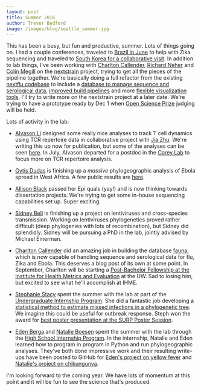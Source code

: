 ```yaml
---
layout: post
title: Summer 2016
author: Trevor Bedford
image: /images/blog/seattle_summer.jpg
---
```


This has been a busy, but fun and productive, summer. Lots of things going on. I had a couple conferences, traveled to [Brazil in June](/blog/zibra-project/) to help with Zika sequencing and traveled to [South Korea for a collaborative visit](https://twitter.com/trvrb/status/748188018024972288). In addition to lab things, I've been working with [Charlton Callender](http://chacalle.github.io/), [Richard Neher](https://neherlab.wordpress.com/) and [Colin Megill](https://twitter.com/colinmegill) on the [nextstrain](http://nextstrain.org/) project, trying to get all the pieces of the pipeline together. We're basically doing a full refactor from the existing [nextflu codebase](/projects/nextflu/) to include a [database to manage sequence and serological data](/projects/fauna/), [improved build pipelines](/projects/augur/) and more [flexible visualization tools](/projects/auspice/). I'll try to write more on the nextstrain project at a later date. We're trying to have a prototype ready by Dec 1 when [Open Science Prize](https://www.openscienceprize.org/res/p/finalists/#2) judging will be held.

Lots of activity in the lab:

* [Alvason Li](/team/alvason-li/) designed some really nice analyses to track T cell dynamics using TCR repertoire data in collaborative project with [Jia Zhu](http://research.fhcrc.org/corey/en/leadership/Zhu-J.html). We're writing this up now for publication, but some of the analyses can be seen [here](https://github.com/alvason/cell-repertoire). In July, Alvason departed for a postdoc in the [Corey Lab](http://research.fhcrc.org/corey/en.html) to focus more on TCR repertoire analysis.

* [Gytis Dudas](/team/gytis-dudas/) is finishing up a *massive* phylogeographic analysis of Ebola spread in West Africa. A few public results are [here](https://github.com/ebov/space-time).

* [Allison Black](/team/allison-black/) passed her Epi quals (yay!) and is now thinking towards dissertation projects. We're trying to get some in-house sequencing capabilities set up. Super exciting.

* [Sidney Bell](/team/sidney-bell/) is finishing up a project on lentiviruses and cross-species transmission. Working on lentiviruses phylogenetics proved rather difficult (deep phylogenies with lots of recombination), but Sidney did splendidly. Sidney will be pursuing a PhD in the lab, jointly advised by Michael Emerman.

* [Charlton Callender](/team/charlton-callender/) did an amazing job in building the database [fauna](/projects/fauna/), which is now capable of handling sequence and serological data for flu, Zika and Ebola. This deserves a blog post of its own at some point. In September, Charlton will be starting a [Post-Bachelor Fellowship at the Institute for Health Metrics and Evaluation](http://www.healthdata.org/post-bachelor-fellowship) at the UW. Sad to losing him, but excited to see what he'll accomplish at IHME.

* [Stephanie Stacy](/team/stephanie-stacy/) spent the summer with the lab at part of the [Undergraduate Internship Program](https://www.fredhutch.org/en/education-training/undergraduate-students.html). She did a fantastic job developing a [statistical method to estimate missed infections in a phylogenetic tree](/projects/unsampled/). We imagine this could be useful for outbreak response. Steph won the award for [best poster presentation at the SURP Poster Session](https://twitter.com/trvrb/status/764293232758960128).

* [Eden Berga](/team/eden-berga/) and [Natalie Boesen](/team/natalie-boesen/) spent the summer with the lab through the [High School Internship Program](https://www.fredhutch.org/en/careers/internship-opportunities/high-school-internship.html). In the internship, Natalie and Eden learned how to program in program in Python and run phylogeographic analyses. They've both done impressive work and their resulting write-ups have been posted to GitHub for [Eden's project on yellow fever](/projects/yellow-fever/) and [Natalie's project on chikungunya](/projects/chikv/).

I'm looking forward to the coming year. We have lots of momentum at this point and it will be fun to see the science that's produced.
